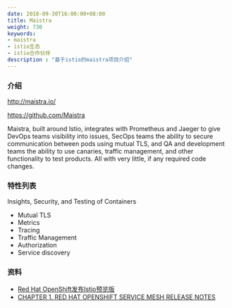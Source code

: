 ```yaml
---
date: 2018-09-30T16:00:00+08:00
title: Maistra
weight: 730
keywords:
- maistra
- istio生态
- istio合作伙伴
description : "基于istio的maistra项目介绍"
---
```


### 介绍

http://maistra.io/

https://github.com/Maistra



Maistra, built around Istio, integrates with Prometheus and Jaeger to give DevOps teams visibility into issues, SecOps teams the ability to secure communication between pods using mutual TLS, and QA and development teams the ability to use canaries, traffic management, and other functionality to test products. All with very little, if any required code changes.

### 特性列表

Insights, Security, and Testing of Containers

- Mutual TLS
- Metrics
- Tracing
- Traffic Management
- Authorization
- Service discovery


### 资料

- [Red Hat OpenShift发布Istio预览版](http://www.servicemesher.com/blog/istio-on-openshift-technology-preview/)
- [CHAPTER 1. RED HAT OPENSHIFT SERVICE MESH RELEASE NOTES](https://access.redhat.com/documentation/en-us/openshift_container_platform/3.10/html/service_mesh_release_notes/release-notes)